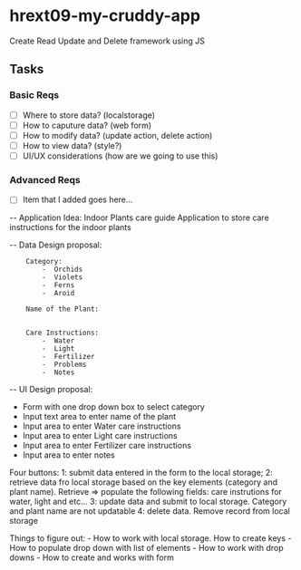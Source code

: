 # hrext09-my-cruddy-app
Create Read Update and Delete framework using JS

 ## Tasks

 ### Basic Reqs
- [ ] Where to store data? (localstorage)
- [ ] How to caputure data? (web form)
- [ ] How to modify data? (update action, delete action)
- [ ] How to view data? (style?)
- [ ] UI/UX considerations (how are we going to use this)

 ### Advanced Reqs
- [ ] Item that I added goes here...

-- Application Idea: Indoor Plants care guide
Application to store care instructions for the indoor plants


-- Data Design proposal:

		Category:
			-  Orchids
			-  Violets
			-  Ferns
			-  Aroid

		Name of the Plant:


		Care Instructions:
			-  Water
			-  Light
			-  Fertilizer
			-  Problems
			-  Notes


		
	
-- UI Design proposal:


- Form with one drop down box to select category
- Input text area to enter name of the plant
- Input area to enter Water care instructions
- Input area to enter Light care instructions
- Input area to enter Fertilizer care instructions
- Input area to enter notes

Four buttons: 1: submit data entered in the form to the local storage; 
			  2: retrieve data fro local storage based on the key elements (category and plant name).  Retrieve => populate the following fields: care instrutions for water, light and etc...
			  3: update data and submit to local storage. Category and plant name are not updatable
			  4: delete data. Remove record from local storage


Things to figure out:
		- How to work with local storage. How to create keys
		- How to populate drop down with list of elements
		- How to work with drop downs
		- How to create and works with form 
